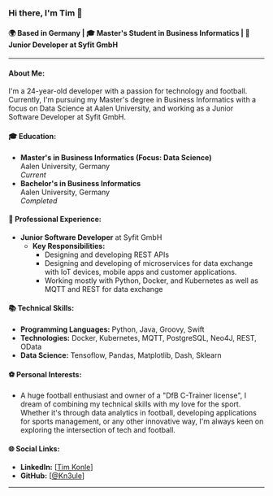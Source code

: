 ### Hi there, I'm Tim 👋

#### 🌍 Based in Germany | 🎓 Master's Student in Business Informatics | 🚀 Junior Developer at Syfit GmbH

---

#### About Me:
I'm a 24-year-old developer with a passion for technology and football. Currently, I'm pursuing my Master's degree in Business Informatics with a focus on Data Science at Aalen University, and working as a Junior Software Developer at Syfit GmbH.

#### 🎓 Education:
- **Master's in Business Informatics (Focus: Data Science)**  
  Aalen University, Germany  
  *Current*
- **Bachelor's in Business Informatics**  
  Aalen University, Germany  
  *Completed*

#### 💼 Professional Experience:
- **Junior Software Developer** at Syfit GmbH
  - **Key Responsibilities:**
    - Designing and developing REST APIs
    - Designing and developing of microservices for data exchange with IoT devices, mobile apps and customer applications.
    - Working mostly with Python, Docker, and Kubernetes as well as MQTT and REST for data exchange

#### 📚 Technical Skills:
- **Programming Languages:** Python, Java, Groovy, Swift
- **Technologies:** Docker, Kubernetes, MQTT, PostgreSQL, Neo4J, REST, OData
- **Data Science:** Tensoflow, Pandas, Matplotlib, Dash, Sklearn

#### ⚽ Personal Interests:
- A huge football enthusiast and owner of a "DfB C-Trainer license", I dream of combining my technical skills with my love for the sport. Whether it's through data analytics in football, developing applications for sports management, or any other innovative way, I'm always keen on exploring the intersection of tech and football.

#### 🌐 Social Links:
- **LinkedIn:** [[Tim Konle](https://www.linkedin.com/in/tim-konle-3378a8239/)]
- **GitHub:** [[@Kn3ule](https://github.com/Kn3ule)]

---

